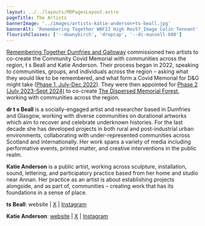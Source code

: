 ```yaml
---
layout: ../../layouts/MDPagesLayout.astro
pageTitle: The Artists
bannerImage: '../images/artists-katie-anderson+ts-beall.jpg'
bannerAlt: 'Remembering Together WBF22 High Res57_Image Colin Tennant'
flourishClasses: ['--downybirch', 'dropcap', '--dc-munsell-600']
---
```


[Remembering Together Dumfries and Galloway](https://www.rememberingtogether.scot/dumfries-galloway) commissioned two artists to co-create the Community Covid Memorial  with communities across the region, t s Beall and Katie Anderson. Their process began in 2022, speaking to communities, groups, and individuals across the region –  asking what they would like to be remembered, and what form a Covid Memorial for D&G might take (<a href="./phase-1.md">Phase 1, July-Dec 2022</a>). They were then appointed for <a href="./phase-2">Phase 2 (July 2023-Sept 2024)</a> to co-create <a href="../about/">The Dispersed Memorial Forest</a>, working with communities across the region.

**dr t s Beall** is a socially-engaged artist and researcher based in Dumfries and Glasgow, working with diverse communities on durational artworks which aim to recover and celebrate underknown histories. For the last decade she has developed projects in both rural and post-industrial urban environments, collaborating with under-represented communities across Scotland and internationally. Her work spans a variety of media including performative events, printed matter, and creative interventions in the public realm.

**Katie Anderson** is a public artist, working across sculpture, installation, sound, lettering, and participatory practice based from her home and studio near Annan. Her practice as an artist is about establishing projects alongside, and as part of, communities – creating work that has its foundations in a sense of place.

**ts Beall**: website |  [X](https://x.com/tsBeall) |  [Instagram](https://www.instagram.com/tsbeall/)

**Katie Anderson**:  [website](https://katiejanderson.com/) |  [X](https://x.com/KatieJoAnd) | [Instagram](https://www.instagram.com/katie_j_and/)

